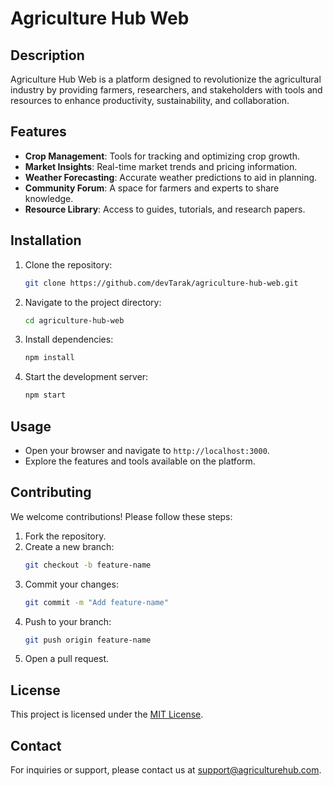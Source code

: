 # Agriculture Hub Web

## Description

Agriculture Hub Web is a platform designed to revolutionize the agricultural industry by providing farmers, researchers, and stakeholders with tools and resources to enhance productivity, sustainability, and collaboration.

## Features

- **Crop Management**: Tools for tracking and optimizing crop growth.
- **Market Insights**: Real-time market trends and pricing information.
- **Weather Forecasting**: Accurate weather predictions to aid in planning.
- **Community Forum**: A space for farmers and experts to share knowledge.
- **Resource Library**: Access to guides, tutorials, and research papers.

## Installation

1. Clone the repository:
   ```bash
   git clone https://github.com/devTarak/agriculture-hub-web.git
   ```
2. Navigate to the project directory:
   ```bash
   cd agriculture-hub-web
   ```
3. Install dependencies:
   ```bash
   npm install
   ```
4. Start the development server:
   ```bash
   npm start
   ```

## Usage

- Open your browser and navigate to `http://localhost:3000`.
- Explore the features and tools available on the platform.

## Contributing

We welcome contributions! Please follow these steps:

1. Fork the repository.
2. Create a new branch:
   ```bash
   git checkout -b feature-name
   ```
3. Commit your changes:
   ```bash
   git commit -m "Add feature-name"
   ```
4. Push to your branch:
   ```bash
   git push origin feature-name
   ```
5. Open a pull request.

## License

This project is licensed under the [MIT License](LICENSE).

## Contact

For inquiries or support, please contact us at [support@agriculturehub.com](mailto:support@agriculturehub.com).
